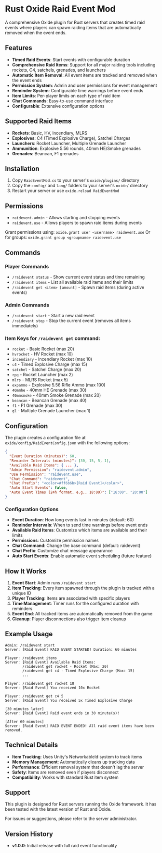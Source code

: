 # Rust Oxide Raid Event Mod

A comprehensive Oxide plugin for Rust servers that creates timed raid events where players can spawn raiding items that are automatically removed when the event ends.

## Features

- **Timed Raid Events**: Start events with configurable duration
- **Comprehensive Raid Items**: Support for all major raiding tools including rockets, C4, satchels, grenades, and launchers
- **Automatic Item Removal**: All event items are tracked and removed when the event ends
- **Permission System**: Admin and user permissions for event management
- **Reminder System**: Configurable time warnings before event ends
- **Item Limits**: Per-player limits on each type of raid item
- **Chat Commands**: Easy-to-use command interface
- **Configurable**: Extensive configuration options

## Supported Raid Items

- **Rockets**: Basic, HV, Incendiary, MLRS
- **Explosives**: C4 (Timed Explosive Charge), Satchel Charges
- **Launchers**: Rocket Launcher, Multiple Grenade Launcher
- **Ammunition**: Explosive 5.56 rounds, 40mm HE/Smoke grenades
- **Grenades**: Beancan, F1 grenades

## Installation

1. Copy `RaidEventMod.cs` to your server's `oxide/plugins/` directory
2. Copy the `config/` and `lang/` folders to your server's `oxide/` directory
3. Restart your server or use `oxide.reload RaidEventMod`

## Permissions

- `raidevent.admin` - Allows starting and stopping events
- `raidevent.use` - Allows players to spawn raid items during events

Grant permissions using: `oxide.grant user <username> raidevent.use`
Or for groups: `oxide.grant group <groupname> raidevent.use`

## Commands

### Player Commands
- `/raidevent status` - Show current event status and time remaining
- `/raidevent items` - List all available raid items and their limits
- `/raidevent get <item> [amount]` - Spawn raid items (during active events)

### Admin Commands
- `/raidevent start` - Start a new raid event
- `/raidevent stop` - Stop the current event (removes all items immediately)

### Item Keys for `/raidevent get` command:
- `rocket` - Basic Rocket (max 20)
- `hvrocket` - HV Rocket (max 10) 
- `incendiary` - Incendiary Rocket (max 10)
- `c4` - Timed Explosive Charge (max 15)
- `satchel` - Satchel Charge (max 20)
- `rpg` - Rocket Launcher (max 2)
- `mlrs` - MLRS Rocket (max 5)
- `expammo` - Explosive 5.56 Rifle Ammo (max 100)
- `40mmhe` - 40mm HE Grenade (max 30)
- `40mmsmoke` - 40mm Smoke Grenade (max 20)
- `beancan` - Beancan Grenade (max 40)
- `f1` - F1 Grenade (max 30)
- `gl` - Multiple Grenade Launcher (max 1)

## Configuration

The plugin creates a configuration file at `oxide/config/RaidEventConfig.json` with the following options:

```json
{
  "Event Duration (minutes)": 60,
  "Reminder Intervals (minutes)": [30, 15, 5, 1],
  "Available Raid Items": { ... },
  "Admin Permission": "raidevent.admin",
  "Use Permission": "raidevent.use",
  "Chat Command": "raidevent",
  "Chat Prefix": "<color=#ff6b6b>[Raid Event]</color>",
  "Auto Start Events": false,
  "Auto Event Times (24h format, e.g., 18:00)": ["18:00", "20:00"]
}
```

### Configuration Options

- **Event Duration**: How long events last in minutes (default: 60)
- **Reminder Intervals**: When to send time warnings before event ends
- **Available Raid Items**: Customize which items are available and their limits
- **Permissions**: Customize permission names
- **Chat Command**: Change the base command (default: raidevent)
- **Chat Prefix**: Customize chat message appearance
- **Auto Start Events**: Enable automatic event scheduling (future feature)

## How It Works

1. **Event Start**: Admin runs `/raidevent start`
2. **Item Tracking**: Every item spawned through the plugin is tracked with a unique ID
3. **Player Tracking**: Items are associated with specific players
4. **Time Management**: Timer runs for the configured duration with reminders
5. **Event End**: All tracked items are automatically removed from the game
6. **Cleanup**: Player disconnections also trigger item cleanup

## Example Usage

```
Admin: /raidevent start
Server: [Raid Event] RAID EVENT STARTED! Duration: 60 minutes

Player: /raidevent items
Server: [Raid Event] Available Raid Items:
        /raidevent get rocket - Rocket (Max: 20)
        /raidevent get c4 - Timed Explosive Charge (Max: 15)
        ...

Player: /raidevent get rocket 10
Server: [Raid Event] You received 10x Rocket

Player: /raidevent get c4 5
Server: [Raid Event] You received 5x Timed Explosive Charge

[30 minutes later]
Server: [Raid Event] Raid event ends in 30 minute(s)!

[After 60 minutes]
Server: [Raid Event] RAID EVENT ENDED! All raid event items have been removed.
```

## Technical Details

- **Item Tracking**: Uses Unity's NetworkableId system to track items
- **Memory Management**: Automatically cleans up tracking data
- **Performance**: Efficient removal system that doesn't lag the server
- **Safety**: Items are removed even if players disconnect
- **Compatibility**: Works with standard Rust item system

## Support

This plugin is designed for Rust servers running the Oxide framework. It has been tested with the latest version of Rust and Oxide.

For issues or suggestions, please refer to the server administrator.

## Version History

- **v1.0.0**: Initial release with full raid event functionality